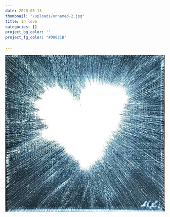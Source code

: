 ```yaml
---
date: 2020-05-13
thumbnail: "/uploads/unnamed-2.jpg"
title: In love
categories: []
project_bg_color: ''
project_fg_color: "#D0021B"

---
```

![](/uploads/unnamed-2.jpg)